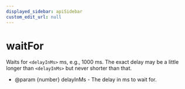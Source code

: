 ```yaml
---
displayed_sidebar: apiSidebar
custom_edit_url: null
---
```

# waitFor

Waits for `<delayInMs>` ms, e.g., 1000 ms. The exact delay may be a little longer than `<delayInMs>` but never shorter than that.

   * @param {number} delayInMs - The delay in ms to wait for.
